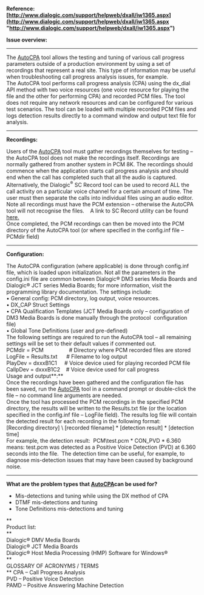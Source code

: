 
#####  

**Reference: [http://www.dialogic.com/support/helpweb/dxall/iw1365.aspx](http://www.dialogic.com/support/helpweb/dxall/iw1365.aspx "http://www.dialogic.com/support/helpweb/dxall/iw1365.aspx")**

**Issue overview:**

**** 

The [AutoCPA](http://www.dialogic.com/support/dld.aspx?id=iw1365) tool allows the testing and tuning of various call progress parameters outside of a production environment by using a set of recordings that represent a real site. This type of information may be useful when troubleshooting call progress analysis issues, for example.    
The AutoCPA tool performs call progress analysis (CPA) using the dx_dial API method with two voice resources (one voice resource for playing the file and the other for performing CPA) and recorded PCM files. The tool does not require any network resources and can be configured for various test scenarios. The tool can be loaded with multiple recorded PCM files and logs detection results directly to a command window and output text file for analysis.  
****

**Recordings:** 

Users of the [AutoCPA](http://www.dialogic.com/support/dld.aspx?id=iw1365) tool must gather recordings themselves for testing – the AutoCPA tool does not make the recordings itself. Recordings are normally gathered from another system in PCM 8K. The recordings should commence when the application starts call progress analysis and should end when the call has completed such that all the audio is captured.  
Alternatively, the Dialogic<sup>®</sup> SC Record tool can be used to record ALL the call activity on a particular voice channel for a certain amount of time. The user must then separate the calls into individual files using an audio editor. Note all recordings must have the PCM extension – otherwise the AutoCPA tool will not recognise the files.    A link to SC Record utility can be found [here.](http://www.dialogic.com/support/helpweb/dxall/tn183.aspx)  
Once completed, the PCM recordings can then be moved into the PCM directory of the AutoCPA tool (or where specified in the config.inf file – PCMdir field)  
****

**Configuration:** 

The AutoCPA configuration (where applicable) is done through config.inf file, which is loaded upon initialization. Not all the parameters in the config.ini file are common between Dialogic® DM3 series Media Boards and Dialogic® JCT series Media Boards; for more information, visit the programming library documentation. The settings include:  
• General config: PCM directory, log output, voice resources.  
• DX_CAP Struct Settings  
• CPA Qualification Templates (JCT Media Boards only – configuration of DM3 Media Boards is done manually through the protocol  configuration file)  
• Global Tone Definitions (user and pre-defined)  
The following settings are required to run the AutoCPA tool – all remaining settings will be set to their default values if commented out.  
PCMdir = PCM                 # Directory where PCM recorded files are stored  
LogFile = Results.txt      # Filename to log output  
PlayDev = dxxxB1C1     # Voice device used for playing recorded PCM file  
CallpDev = dxxxB1C2    # Voice device used for call progress  
Usage and output**:**  
Once the recordings have been gathered and the configuration file has been saved, run the [AutoCPA](http://www.dialogic.com/support/dld.aspx?id=iw1365) tool in a command prompt or double-click the file &#8211; no command line arguments are needed.  
Once the tool has processed the PCM recordings in the specified PCM directory, the results will be written to the Results.txt file (or the location specified in the config.inf file – LogFile field). The results log file will contain the detected result for each recording in the following format:  
[Recording directory] \ [recorded filename] \* [detection result] \* [detection time]  
For example, the detection result:  PCM\test.pcm \* CON_PVD \* 6.360 means: test.pcm was detected as a Positive Voice Detection (PVD) at 6.360 seconds into the file.  The detection time can be useful, for example, to diagnose mis-detection issues that may have been caused by background noise.  
****

**What are the problem types that [AutoCPA](http://www.dialogic.com/support/dld.aspx?id=iw1365)can be used for?**

  * Mis-detections and tuning while using the DX method of CPA 
  * DTMF mis-detections and tuning 
  * Tone Definitions mis-detections and tuning 

   **  
Product list:  
**  
Dialogic® DMV Media Boards  
Dialogic® JCT Media Boards  
Dialogic® Host Media Processing (HMP) Software for Windows®  
   **  
GLOSSARY OF ACRONYMS / TERMS  
** CPA – Call Progress Analysis  
PVD – Positive Voice Detection  
PAMD – Positive Answering Machine Detection